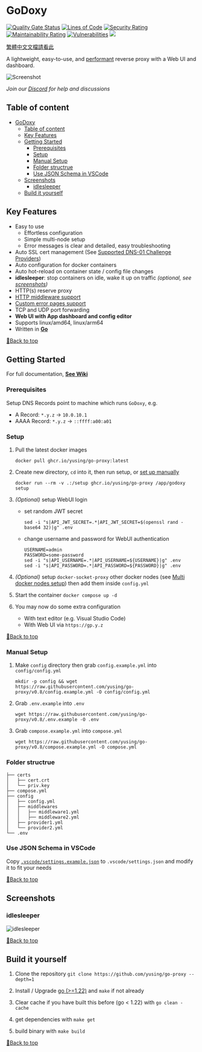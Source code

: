 # GoDoxy

[![Quality Gate Status](https://sonarcloud.io/api/project_badges/measure?project=yusing_go-proxy&metric=alert_status)](https://sonarcloud.io/summary/new_code?id=yusing_go-proxy)
[![Lines of Code](https://sonarcloud.io/api/project_badges/measure?project=yusing_go-proxy&metric=ncloc)](https://sonarcloud.io/summary/new_code?id=yusing_go-proxy)
[![Security Rating](https://sonarcloud.io/api/project_badges/measure?project=yusing_go-proxy&metric=security_rating)](https://sonarcloud.io/summary/new_code?id=yusing_go-proxy)
[![Maintainability Rating](https://sonarcloud.io/api/project_badges/measure?project=yusing_go-proxy&metric=sqale_rating)](https://sonarcloud.io/summary/new_code?id=yusing_go-proxy)
[![Vulnerabilities](https://sonarcloud.io/api/project_badges/measure?project=yusing_go-proxy&metric=vulnerabilities)](https://sonarcloud.io/summary/new_code?id=yusing_go-proxy)
[![](https://dcbadge.limes.pink/api/server/umReR62nRd)](https://discord.gg/umReR62nRd)

[繁體中文文檔請看此](README_CHT.md)

A lightweight, easy-to-use, and [performant](https://github.com/yusing/go-proxy/wiki/Benchmarks) reverse proxy with a Web UI and dashboard.

![Screenshot](screenshots/webui.png)

_Join our [Discord](https://discord.gg/umReR62nRd) for help and discussions_

## Table of content

<!-- TOC -->

- [GoDoxy](#godoxy)
  - [Table of content](#table-of-content)
  - [Key Features](#key-features)
  - [Getting Started](#getting-started)
    - [Prerequisites](#prerequisites)
    - [Setup](#setup)
    - [Manual Setup](#manual-setup)
    - [Folder structrue](#folder-structrue)
    - [Use JSON Schema in VSCode](#use-json-schema-in-vscode)
  - [Screenshots](#screenshots)
    - [idlesleeper](#idlesleeper)
  - [Build it yourself](#build-it-yourself)

## Key Features

- Easy to use
  - Effortless configuration
  - Simple multi-node setup
  - Error messages is clear and detailed, easy troubleshooting
- Auto SSL cert management (See [Supported DNS-01 Challenge Providers](https://github.com/yusing/go-proxy/wiki/Supported-DNS%E2%80%9001-Providers))
- Auto configuration for docker containers
- Auto hot-reload on container state / config file changes
- **idlesleeper**: stop containers on idle, wake it up on traffic _(optional, see [screenshots](#idlesleeper))_
- HTTP(s) reserve proxy
- [HTTP middleware support](https://github.com/yusing/go-proxy/wiki/Middlewares)
- [Custom error pages support](https://github.com/yusing/go-proxy/wiki/Middlewares#custom-error-pages)
- TCP and UDP port forwarding
- **Web UI with App dashboard and config editor**
- Supports linux/amd64, linux/arm64
- Written in **[Go](https://go.dev)**

[🔼Back to top](#table-of-content)

## Getting Started

For full documentation, **[See Wiki](https://github.com/yusing/go-proxy/wiki)**

### Prerequisites

Setup DNS Records point to machine which runs `GoDoxy`, e.g.

- A Record: `*.y.z` -> `10.0.10.1`
- AAAA Record: `*.y.z` -> `::ffff:a00:a01`

### Setup

1.  Pull the latest docker images

    ```shell
    docker pull ghcr.io/yusing/go-proxy:latest
    ```

2.  Create new directory, `cd` into it, then run setup, or [set up manually](#manual-setup)

    ```shell
    docker run --rm -v .:/setup ghcr.io/yusing/go-proxy /app/godoxy setup
    ```

3.  _(Optional)_ setup WebUI login

    - set random JWT secret

      ```shell
      sed -i "s|API_JWT_SECRET=.*|API_JWT_SECRET=$(openssl rand -base64 32)|g" .env
      ```

    - change username and password for WebUI authentication
      ```shell
      USERNAME=admin
      PASSWORD=some-password
      sed -i "s|API_USERNAME=.*|API_USERNAME=${USERNAME}|g" .env
      sed -i "s|API_PASSWORD=.*|API_PASSWORD=${PASSWORD}|g" .env
      ```

4.  _(Optional)_ setup `docker-socket-proxy` other docker nodes (see [Multi docker nodes setup](https://github.com/yusing/go-proxy/wiki/Configurations#multi-docker-nodes-setup)) then add them inside `config.yml`

5.  Start the container `docker compose up -d`

6.  You may now do some extra configuration
    - With text editor (e.g. Visual Studio Code)
    - With Web UI via `https://gp.y.z`

[🔼Back to top](#table-of-content)

### Manual Setup

1. Make `config` directory then grab `config.example.yml` into `config/config.yml`

   `mkdir -p config && wget https://raw.githubusercontent.com/yusing/go-proxy/v0.8/config.example.yml -O config/config.yml`

2. Grab `.env.example` into `.env`

   `wget https://raw.githubusercontent.com/yusing/go-proxy/v0.8/.env.example -O .env`

3. Grab `compose.example.yml` into `compose.yml`

   `wget https://raw.githubusercontent.com/yusing/go-proxy/v0.8/compose.example.yml -O compose.yml`

### Folder structrue

```shell
├── certs
│   ├── cert.crt
│   └── priv.key
├── compose.yml
├── config
│   ├── config.yml
│   ├── middlewares
│   │   ├── middleware1.yml
│   │   ├── middleware2.yml
│   ├── provider1.yml
│   └── provider2.yml
└── .env
```

### Use JSON Schema in VSCode

Copy [`.vscode/settings.example.json`](.vscode/settings.example.json) to `.vscode/settings.json` and modify it to fit your needs

[🔼Back to top](#table-of-content)

## Screenshots

### idlesleeper

![idlesleeper](screenshots/idlesleeper.webp)

[🔼Back to top](#table-of-content)

## Build it yourself

1. Clone the repository `git clone https://github.com/yusing/go-proxy --depth=1`

2. Install / Upgrade [go (>=1.22)](https://go.dev/doc/install) and `make` if not already

3. Clear cache if you have built this before (go < 1.22) with `go clean -cache`

4. get dependencies with `make get`

5. build binary with `make build`

[🔼Back to top](#table-of-content)

